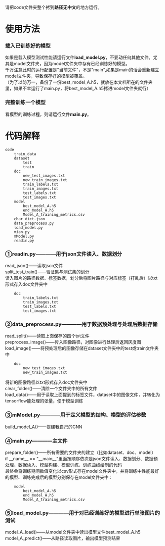 请把code文件夹整个拷到**路径无中文**的地方运行。  
# 使用方法
### 载入已训练好的模型
如果是载入模型测试性能请运行文件**load_model.py**，不要动任何其他文件，尤其是model文件夹，因为model文件夹中存有已经训练好的模型。  
千万注意此时的运行配置是"当前文件"，不是"main",如果是main的话会重新建立model文件夹，导致保存好的模型被覆盖。  
（为了以防万一，备份了一份best_model_A.h5，就放在本文档所在的文件夹里，如果不幸运行了main.py，将best_model_A.h5拷进model文件夹就行）
### 完整训练一个模型
看模型的训练过程，则请运行文件**main.py**。

# 代码解释
```
code
    train_data
    dataset
        test
        train
    doc
        new_test_images.txt
        new_train_images.txt
        train_labels.txt
        train_images.txt
        test_labels.txt
        test_images.txt
    model
        best_model_A.h5
        end_model_A.h5
        Model_A_training_metrics.csv
    char_dict.json
    data_preprocess.py
    load_model.py
    mian.py
    mModel.py
    readin.py
```
### ①readin.py————用于json文件读入、数据划分
read_json()——读取json文件  
split_test_train()——验证集与测试集的划分  
读入图片的路径数据、标签数据，划分后将图片路径与对应标签（打乱后）以txt形式存入doc文件夹中
```
    doc
        train_labels.txt
        train_images.txt
        test_labels.txt
        test_images.txt
```
### ②data_preprocess.py————用于数据预处理与处理后数据存储
read_split()——读取上面保存的四个txt文件  
preprocess_image()——传入图像路径，对图像进行处理后返回灰度图  
load_image()——将预处理后的图像存储在dataset文件夹中的test或train文件夹中  
```
    doc
        new_test_images.txt
        new_train_images.txt
```
将新的图像路径以txt形式存入doc文件夹中  
clear_folder()——清除一个文件夹中的所有文件  
load_data()——用于读取上面提到的标签文件，dataset中的图像文件，并转化为tensorflow能处理的张量，便于模型训练

### ③mModel.py————用于定义模型的结构、模型的评估参数
build_model_A()——搭建我自己的CNN  

### ④main.py————主文件
prepare_folder()——所有需要的文件夹的建立（比如dataset、doc、model）  
if \_\_name\_\_ == "\_\_main\_\_"里面按顺序依次是json文件读入、数据划分、数据预处理，数据读入、模型构建、模型训练、训练曲线绘制的代码  
最终会将训练期间数值变化以csv形式存在model文件夹中，并将训练中性能最好的模型、训练完成后的模型分别保存在model文件夹中：
```
    model
        best_model_A.h5
        end_model_A.h5
        Model_A_training_metrics.csv
```
### ⑤load_model.py————用于对已经训练好的模型进行单张图片的测试
model_A_load()——从model文件夹中读出模型文件best_model_A.h5  
model_A_predict()——从路径读取图片，输出模型预测结果